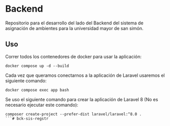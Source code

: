 # Backend
Repositorio para el desarrollo del lado del Backend del sistema de asignación de ambientes para la universidad mayor de san simón.

## Uso

Correr todos los contenedores de docker para usar la aplicación:

```
docker compose up -d --build
```

Cada vez que queramos conectarnos a la aplicación de Laravel usaremos el siguiente comando:

```
docker compose exec app bash
```

Se uso el siguiente comando para crear la aplicación de Laravel 8 (No es necesario ejecutar este comando):

```
composer create-project --prefer-dist laravel/laravel:^8.0 .
```# bck-sis-regstr
